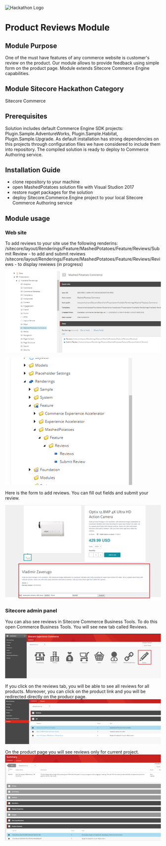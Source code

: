 ![Hackathon Logo](documentation/images/hackathon.png?raw=true "Hackathon Logo")

# Product Reviews Module

## Module Purpose

One of the must have features of any commerce website is customer's review on the product. Our module allows to provide feedback using simple form on the product page.
Module extends Sitecore Commerce Engine capabilities.

## Module Sitecore Hackathon Category

Sitecore Commerce

## Prerequisites

Solution includes default Commerce Engine SDK projects: Plugin.Sample.AdventureWorks, Plugin.Sample.Habitat, Plugin.Sample.Upgrade.
As default installation has strong dependencies on this projects through configuration files we have considered to include them into repository.
The compiled solution is ready to deploy to Commerce Authoring service.

## Installation Guide

 - clone repository to your machine
 - open MashedPotatoes solution file with Visual Studion 2017
 - restore nuget packages for the solution
 - deploy Sitecore.Commerce.Engine project to your local Sitecore Commerce Authoring service
 
## Module usage

### Web site
To add reviews to your site use the following renderins:
/sitecore/layout/Renderings/Feature/MashedPotatoes/Feature/Reviews/Submit Review - to add and submit reviews
/sitecore/layout/Renderings/Feature/MashedPotatoes/Feature/Reviews/Reviews - to display rewiews (in progress)

![sxa renderings params](documentation/images/sxa-renderings-params.png?raw=true "sxa renderings params")

![product reviews rendering](documentation/images/product-reviews-rendering.png?raw=true "product reviews rendering")

Here is the form to add reviews. You can fill out fields and submit your review.

![product details review form](documentation/images/product-details-review-form.png?raw=true "product details review form")

### Sitecore admin panel
You can also see reviews in Sitecore Commerce Business Tools. To do this open Commerce Business Tools. 
You will see new tab called Reviews. 

![sitecore commerce biz reviews](documentation/images/sitecore-commerce-biz-reviews.png?raw=true "sitecore commerce biz reviews")

If you click on the reviews tab, you will be able to see all reviews for all products. 
Moreover, you can click on the product link and you will be redirected directly on the producr page.
![reviews all engine view](documentation/images/reviews-all-engine-view.png?raw=true "reviews all engine view")

On the product page you will see reviews only for current project.
![product review view](documentation/images/product-review-view.png?raw=true "product review view")

